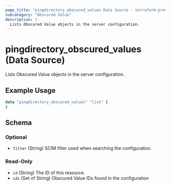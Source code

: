 ```yaml
---
page_title: "pingdirectory_obscured_values Data Source - terraform-provider-pingdirectory"
subcategory: "Obscured Value"
description: |-
  Lists Obscured Value objects in the server configuration.
---
```


# pingdirectory_obscured_values (Data Source)

Lists Obscured Value objects in the server configuration.

## Example Usage

```terraform
data "pingdirectory_obscured_values" "list" {
}
```

<!-- schema generated by tfplugindocs -->
## Schema

### Optional

- `filter` (String) SCIM filter used when searching the configuration.

### Read-Only

- `id` (String) The ID of this resource.
- `ids` (Set of String) Obscured Value IDs found in the configuration


